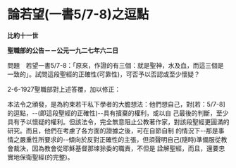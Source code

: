 # 論若望(一書5/7-8)之逗點


**比約十一世**

**聖職部的公告－－公元一九二七年六二日**





問題　若望一書5/7-8：「原來，作證的有三個：就是聖神，水及血，而這三個是一致的」。試問這段聖經的正確性(可靠性)，可否予以否認或至少懷疑？

2-6-1927聖職部對上述答覆，加以修正：

本法令之頒發，是為約束若干私下學者的大膽想法：他們想自己，對[若：5/7-8]的逗點，--(即這段聖經的正確性)--具有擯棄的權利，或以自
己最後的判斷，至少具有予以懷疑的權利。但該法令，完全無意阻止公教著作家，對該段聖經更圓滿的研究。而且，他們在考慮了各方面的證據之後，可在自節自制
的情況下--那是事情之嚴重性所要求的--傾向於反對正確性的主張，但須聲明自己(隨時)準備服從教會裁決，因為教會從耶穌基督那堜狳委的職責，不但是
詮解聖經，而且，還要忠實地保衛聖經(的完整)。

